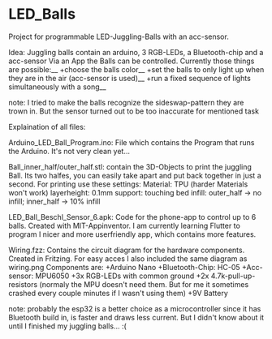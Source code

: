# LED_Balls
Project for programmable LED-Juggling-Balls with an acc-sensor.

Idea:
Juggling balls contain an arduino, 3 RGB-LEDs, a Bluetooth-chip and a acc-sensor
Via an App the Balls can be controlled. Currently those things are possible:__
+choose the balls color__
+set the balls to only light up when they are in the air (acc-sensor is used)__
+run a fixed sequence of lights simultaneously with a song__

note: I tried to make the balls recognize the sideswap-pattern they are trown in. But the sensor turned out to be too inaccurate for mentioned task


Explaination of all files:

Arduino_LED_Ball_Program.ino:
File which contains the Program that runs the Arduino. It's not very clean yet...

Ball_inner_half/outer_half.stl:
contain the 3D-Objects to print the juggling Ball. Its two halfes, you can easily take apart and put back together in just a second. For printing use these settings:
Material: TPU (harder Materials won't work)
layerheight: 0.1mm
support: touching bed
infill: outer_half -> no infill; inner_half -> 10% infill

LED_Ball_Beschl_Sensor_6.apk:
Code for the phone-app to control up to 6 balls. Created with MIT-Appinventor.
I am currently learning Flutter to program I nicer and more userfriendly app, which contains more features.

Wiring.fzz:
Contains the circuit diagram for the hardware components. Created in Fritzing. For easy acces I also included the same diagram as wiring.png
Components are:
+Arduino Nano
+Bluetooth-Chip: HC-05
+Acc-sensor: MPU6050
+3x RGB-LEDs with common ground
+2x 4.7k-pull-up-resistors (normaly the MPU doesn't need them. But for me it sometimes crashed every couple minutes if I wasn't using them)
+9V Battery

note: probably the esp32 is a better choice as a microcontroller since it has Bluetooth build in, is faster and draws less current. But I didn't know about it until I finished my juggling balls... :(
